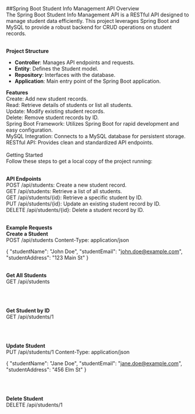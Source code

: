##Spring Boot Student Info Management API
Overview<br> The Spring Boot Student Info Management API is a RESTful API designed to manage student data efficiently.
This project leverages Spring Boot and MySQL to provide a robust backend for CRUD operations on student records.<br><br>

**Project Structure**<br>
- **Controller**: Manages API endpoints and requests.<br>
- **Entity**: Defines the Student model.<br>
- **Repository**: Interfaces with the database.<br>
- **Application**: Main entry point of the Spring Boot application.<br>

**Features**<br>
Create: Add new student records.<br>
Read: Retrieve details of students or list all students.<br>
Update: Modify existing student records.<br>
Delete: Remove student records by ID.<br>
Spring Boot Framework: Utilizes Spring Boot for rapid development and easy configuration.<br>
MySQL Integration: Connects to a MySQL database for persistent storage.<br>
RESTful API: Provides clean and standardized API endpoints.<br><br>
Getting Started<br> Follow these steps to get a local copy of the project running:<br><br>



**API Endpoints**<br>
POST /api/students: Create a new student record.<br>
GET /api/students: Retrieve a list of all students.<br>
GET /api/students/{id}: Retrieve a specific student by ID.<br>
PUT /api/students/{id}: Update an existing student record by ID.<br>
DELETE /api/students/{id}: Delete a student record by ID.<br><br>

**Example Requests**<br>
**Create a Student**<br>
POST /api/students
Content-Type: application/json

{
  "studentName": "John Doe",
  "studentEmail": "john.doe@example.com",
  "studentAddress": "123 Main St"
}
<br><br>

**Get All Students**<br>
GET /api/students

<br><br>


**Get Student by ID**<br>
GET /api/students/1

<br><br>


**Update Student**<br>
PUT /api/students/1 Content-Type: application/json

{ "studentName": "Jane Doe", "studentEmail": "jane.doe@example.com", "studentAddress": "456 Elm St" }

<br><br>


**Delete Student**<br>
DELETE /api/students/1
